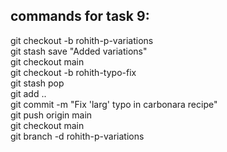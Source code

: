 ## commands for task 9:  
  
git checkout -b rohith-p-variations  
git stash save "Added variations"  
git checkout main  
git checkout -b rohith-typo-fix  
git stash pop  
git add ..  
git commit -m "Fix 'larg' typo in carbonara recipe"  
git push origin main  
git checkout main  
git branch -d rohith-p-variations  
